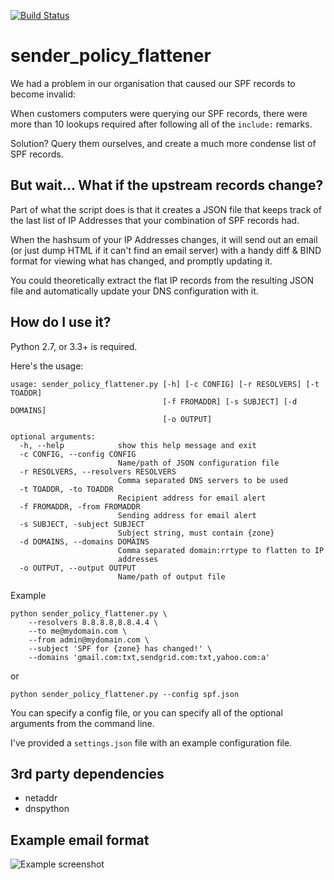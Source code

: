[![Build Status](https://api.travis-ci.org/cetanu/sender_policy_flattener.svg?branch=master)](https://travis-ci.org/cetanu/sender_policy_flattener)

sender_policy_flattener
=======================

We had a problem in our organisation that caused our SPF records to become invalid:

When customers computers were querying our SPF records, there were more than 10 lookups required after following all of the `include:` remarks.

Solution? Query them ourselves, and create a much more condense list of SPF records.

But wait... What if the upstream records change?
------------------------------------------------

Part of what the script does is that it creates a JSON file that keeps track of the last list of IP Addresses that your combination of SPF records had.

When the hashsum of your IP Addresses changes, it will send out an email (or just dump HTML if it can't find an email server) with a handy diff & BIND format for viewing what has changed, and promptly updating it.

You could theoretically extract the flat IP records from the resulting JSON file and automatically update your DNS configuration with it.

How do I use it?
----------------

Python 2.7, or 3.3+ is required.

Here's the usage:

    usage: sender_policy_flattener.py [-h] [-c CONFIG] [-r RESOLVERS] [-t TOADDR]
                                      [-f FROMADDR] [-s SUBJECT] [-d DOMAINS]
                                      [-o OUTPUT]

    optional arguments:
      -h, --help            show this help message and exit
      -c CONFIG, --config CONFIG
                            Name/path of JSON configuration file
      -r RESOLVERS, --resolvers RESOLVERS
                            Comma separated DNS servers to be used
      -t TOADDR, -to TOADDR
                            Recipient address for email alert
      -f FROMADDR, -from FROMADDR
                            Sending address for email alert
      -s SUBJECT, -subject SUBJECT
                            Subject string, must contain {zone}
      -d DOMAINS, --domains DOMAINS
                            Comma separated domain:rrtype to flatten to IP
                            addresses
      -o OUTPUT, --output OUTPUT
                            Name/path of output file

Example

    python sender_policy_flattener.py \
        --resolvers 8.8.8.8,8.8.4.4 \
        --to me@mydomain.com \
        --from admin@mydomain.com \
        --subject 'SPF for {zone} has changed!' \
        --domains 'gmail.com:txt,sendgrid.com:txt,yahoo.com:a'
        
or 

    python sender_policy_flattener.py --config spf.json

You can specify a config file, or you can specify all of the optional arguments from the command line.

I've provided a `settings.json` file with an example configuration file.


3rd party dependencies
----------------------

* netaddr
* dnspython

Example email format
--------------------

![Example screenshot](example/example.png)
